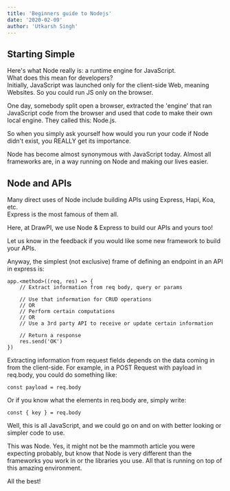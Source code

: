 ```yaml
---
title: 'Beginners guide to Nodejs'
date: '2020-02-09'
author: 'Utkarsh Singh'
---
```


## Starting Simple

Here's what Node really is: a runtime engine for JavaScript.  
What does this mean for developers?  
Initially, JavaScript was launched only for the client-side Web, meaning Websites. So you could run JS only on the browser.  

One day, somebody split open a browser, extracted the 'engine' that ran JavaScript code from the browser and used that code to make their own local engine. They called this: Node.js.

So when you simply ask yourself how would you run your code if Node didn't exist, you REALLY get its importance.

Node has become almost synonymous with JavaScript today. Almost all frameworks are, in a way running on Node and making our lives easier.

## Node and APIs

Many direct uses of Node include building APIs using Express, Hapi, Koa, etc.  
Express is the most famous of them all.

Here, at DrawPI, we use Node & Express to build our APIs and yours too!  

Let us know in the feedback if you would like some new framework to build your APIs.

Anyway, the simplest (not exclusive) frame of defining an endpoint in an API in express is:
```
app.<method>((req, res) => {
    // Extract information from req body, query or params

    // Use that information for CRUD operations
    // OR
    // Perform certain computations
    // OR
    // Use a 3rd party API to receive or update certain information

    // Return a response
    res.send('OK')
})
```

Extracting information from request fields depends on the data coming in from the client-side.
For example, in a POST Request with payload in req.body, you could do something like:

```
const payload = req.body
```

Or if you know what the elements in req.body are, simply write:
```
const { key } = req.body
```

Well, this is all JavaScript, and we could go on and on with better looking or simpler code to use.

This was Node. Yes, it might not be the mammoth article you were expecting probably, but know that Node is very different than the frameworks you work in or the libraries you use. All that is running on top of this amazing environment.

All the best!